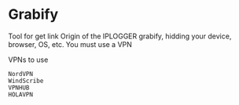 # Grabify
Tool for get link Origin of the IPLOGGER grabify, hidding your device, browser, OS, etc. You must use a VPN

VPNs to use

    NordVPN
    WindScribe
    VPNHUB
    HOLAVPN
